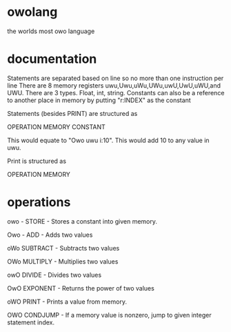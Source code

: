 # owolang

the worlds most owo language

# documentation

Statements are separated based on line so no more than one instruction per line
There are 8 memory registers uwu,Uwu,uWu,UWu,uwU,UwU,uWU,and UWU.
There are 3 types. Float, int, string.
Constants can also be a reference to another place in memory by putting "r:INDEX" as the constant

Statements (besides PRINT) are structured as

OPERATION MEMORY CONSTANT 

This would equate to "Owo uwu i:10". This would add 10 to any value in uwu.

Print is structured as

OPERATION MEMORY

# operations

owo - STORE - Stores a constant into given memory.

Owo - ADD - Adds two values

oWo SUBTRACT - Subtracts two values

OWo MULTIPLY - Multiplies two values

owO DIVIDE - Divides two values

OwO EXPONENT - Returns the power of two values

oWO PRINT - Prints a value from memory.

OWO CONDJUMP - If a memory value is nonzero, jump to given integer statement index.
